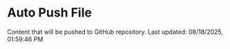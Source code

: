# Auto Push File

Content that will be pushed to GitHub repository.
Last updated: 08/18/2025, 01:59:46 PM
